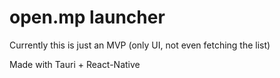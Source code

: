 # open.mp launcher

Currently this is just an MVP (only UI, not even fetching the list)

Made with Tauri + React-Native
